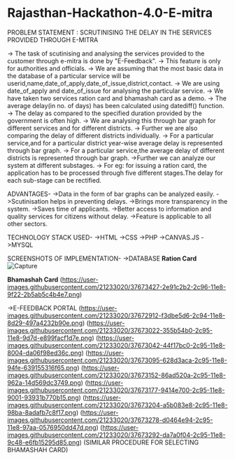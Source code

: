 # Rajasthan-Hackathon-4.0-E-mitra

PROBLEM STATEMENT : SCRUTINISING THE DELAY IN THE SERVICES PROVIDED THROUGH E-MITRA

-> The task of scutinising and analysing the services provided to the customer through e-mitra is done by "E-Feedback".
-> This feature is only for authorities and officials.
-> We are assuming that the most basic data in the database of a particular service will be userid,name,date_of_apply,date_of_issue,district,contact.
-> We are using date_of_apply and date_of_issue for analysing the particular service.
-> We have taken two services ration card and bhamashah card as a demo.
-> The average delay(in no. of days) has been calculated using datediff() function.
-> The delay as compared to the specified duration provided by the government is often high.
-> We are analysing this through bar graph for different services and for different districts.
-> Further we are also comparing the delay of different districts individually.
-> For a particular service,and for a particular district year-wise average delay is represented through bar graph.
-> For a particular service,the average delay of different districts is represented through bar graph.
->Further we can analyze our system at different substages.
-> For eg: for issuing a ration card, the application has to be processed through five different stages.The delay for each sub-stage can be rectified.

ADVANTAGES-
->Data in the form of bar graphs can be analyzed easily.
->Scutinisation helps in preventing delays.
->Brings more transparency in the system.
->Saves time of applicants.
->Better access to information and quality services for citizens without delay.
->Feature is applicable to all other sectors. 

TECHNOLOGY STACK USED-
->HTML
->CSS
->PHP
->CANVAS.JS
->MYSQL

SCREENSHOTS OF IMPLEMENTATION-
->DATABASE
**Ration Card**
![Capture](https://user-images.githubusercontent.com/21233020/103877365-f6f17f00-50fa-11eb-9091-e1c4a3863a0c.PNG)

**Bhamashah Card**
(https://user-images.githubusercontent.com/21233020/37673427-2e91c2b2-2c96-11e8-9f22-2b5ab5c4b4e7.png)

->E-FEEDBACK PORTAL 
(https://user-images.githubusercontent.com/21233020/37672912-f3dbe5d6-2c94-11e8-8d29-497a4232b90e.png)
(https://user-images.githubusercontent.com/21233020/37673022-355b54b0-2c95-11e8-9d7d-e899facf1d7e.png)
(https://user-images.githubusercontent.com/21233020/37673042-44f17bc0-2c95-11e8-8004-da06f98ed36c.png)
(https://user-images.githubusercontent.com/21233020/37673095-628d3aca-2c95-11e8-94fe-639155316f65.png)
(https://user-images.githubusercontent.com/21233020/37673152-86ad520a-2c95-11e8-962a-14d569dc3749.png)
(https://user-images.githubusercontent.com/21233020/37673177-9414e700-2c95-11e8-9001-93931b770b15.png)
(https://user-images.githubusercontent.com/21233020/37673204-a5b083e8-2c95-11e8-98ba-8adafb7c8f17.png)
(https://user-images.githubusercontent.com/21233020/37673278-d0464e94-2c95-11e8-97aa-0576950dd47d.png)
(https://user-images.githubusercontent.com/21233020/37673292-da7a0f04-2c95-11e8-9c48-e6fb15295d85.png)
(SIMILAR PROCEDURE FOR SELECTING BHAMASHAH CARD)


